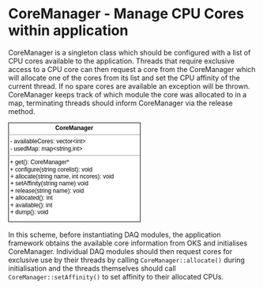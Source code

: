 # CoreManager - Manage CPU Cores within application

CoreManager is a singleton class which should be configured with a
list of CPU cores available to the application. Threads that require exclusive
access to a CPU core can then request a core from the CoreManager
which will allocate one of the cores from its list and set the CPU
affinity of the current thread. If no spare cores are available an
exception will be thrown. CoreManager keeps track of which module the
core was allocated to in a map, terminating threads should inform
CoreManager via the release method.

  ![CoreManager](coremanager.png)

In this scheme, before instantiating DAQ modules, the application
framework obtains the available core information from OKS and
initialises CoreManager. Individual DAQ modules should then request
cores for exclusive use by their threads by calling
`CoreManager::allocate()` during initialisation and the threads
themselves should call `CoreManager::setAffinity()` to set affinity to
their allocated CPUs.